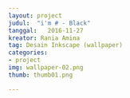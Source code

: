 ```yaml
---
layout: project
judul:  "i'm # - Black"
tanggal:   2016-11-27
kreator: Rania Amina
tag: Desain Inkscape (wallpaper)
categories:
- project
img: wallpaper-02.png
thumb: thumb01.png

---
```


